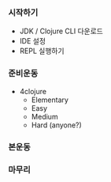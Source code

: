 ### 시작하기 ###
- JDK / Clojure CLI 다운로드
- IDE 설정
- REPL 실행하기


### 준비운동 ###
- 4clojure
  - Elementary 
  - Easy
  - Medium
  - Hard (anyone?)



### 본운동 ###

### 마무리 ###